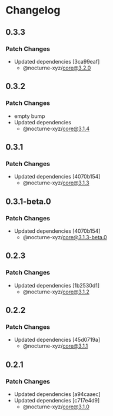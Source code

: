 # Changelog

## 0.3.3

### Patch Changes

- Updated dependencies [3ca99eaf]
  - @nocturne-xyz/core@3.2.0

## 0.3.2

### Patch Changes

- empty bump
- Updated dependencies
  - @nocturne-xyz/core@3.1.4

## 0.3.1

### Patch Changes

- Updated dependencies [4070b154]
  - @nocturne-xyz/core@3.1.3

## 0.3.1-beta.0

### Patch Changes

- Updated dependencies [4070b154]
  - @nocturne-xyz/core@3.1.3-beta.0

## 0.2.3

### Patch Changes

- Updated dependencies [1b2530d1]
  - @nocturne-xyz/core@3.1.2

## 0.2.2

### Patch Changes

- Updated dependencies [45d0719a]
  - @nocturne-xyz/core@3.1.1

## 0.2.1

### Patch Changes

- Updated dependencies [a94caaec]
- Updated dependencies [c717e4d9]
  - @nocturne-xyz/core@3.1.0

